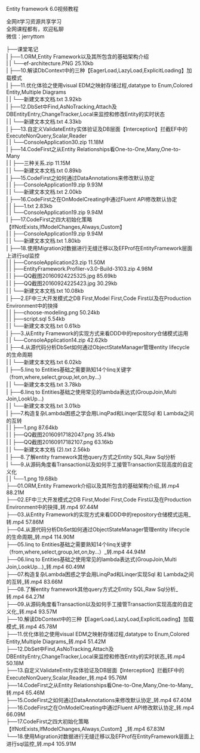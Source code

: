Entity framework 6.0视频教程

全网it学习资源共享学习<br>全网课程都有，欢迎私聊<br>微信：jerryttom<br>

├──课堂笔记<br> | ├──1.ORM,Entity Framework以及其所包含的基础架构介绍<br> | | └──ef-architecture.PNG 25.10kb<br> | ├──10.解读DbContext中的三种【EagerLoad,LazyLoad,ExplicitLoading】加载模式<br> | ├──11.优化体验之使用visual EDM之映射存储过程,datatype to Enum,Colored Entity,Multiple Diagrams<br> | | └──新建文本文档.txt 3.92kb<br> | ├──12.DbSet中Find,AsNoTracking,Attach及DBEntityEntry,ChangeTracker,Local来监控和修改Entity的实时状态<br> | | └──新建文本文档.txt 4.33kb<br> | ├──13.自定义ValidateEntity实体验证及DB层面【Interception】拦截EF中的ExecuteNonQuery,Scalar,Reader<br> | | └──ConsoleApplication30.zip 11.18M<br> | ├──14.CodeFirst之从Entity Relationships看One-to-One,Many,One-to-Many<br> | | ├──三种关系.zip 11.15M<br> | | └──新建文本文档.txt 0.89kb<br> | ├──15.CodeFirst之如何通过DataAnnotations来修改默认协定<br> | | ├──ConsoleApplication19.zip 9.93M<br> | | └──新建文本文档.txt 2.00kb<br> | ├──16.CodeFirst之在OnModelCreating中通过Fluent API修改默认协定<br> | | ├──1.txt 2.83kb<br> | | └──ConsoleApplication19.zip 9.94M<br> | ├──17.CodeFirst之四大初始化策略【IfNotExists,IfModelChanges,Always,Custom】<br> | | ├──ConsoleApplication19.zip 9.94M<br> | | └──新建文本文档.txt 1.80kb<br> | ├──18.使用Migration对数据进行无缝迁移以及EFProf在EntityFramework层面上进行sql监控<br> | | ├──ConsoleApplication23.zip 11.50M<br> | | ├──EntityFramework.Profiler-v3.0-Build-3103.zip 4.98M<br> | | ├──QQ截图20160924225325.jpg 85.69kb<br> | | ├──QQ截图20160924225423.jpg 30.29kb<br> | | └──新建文本文档.txt 10.08kb<br> | ├──2.EF中三大开发模式之DB First,Model First,Code First以及在Production Environment中的抉择<br> | | ├──choose-modeling.png 50.24kb<br> | | ├──script.sql 5.54kb<br> | | └──新建文本文档.txt 0.61kb<br> | ├──3.从Entity Framework的实现方式来看DDD中的repository仓储模式运用<br> | | └──ConsoleApplication14.zip 42.62kb<br> | ├──4.从源代码分析DbSet如何通过ObjectStateManager管理entity lifecycle的生命周期<br> | | └──新建文本文档.txt 6.02kb<br> | ├──5.linq to Entities基础之需要熟知14个linq关键字（from,where,select,group,let,on,by…）<br> | | └──新建文本文档.txt 3.78kb<br> | ├──6.linq to Entities基础之使用常见的lambda表达式(GroupJoin,Multi Join,LookUp…)<br> | | └──新建文本文档.txt 3.01kb<br> | ├──7.构造复杂Lambda困惑之学会用LinqPad和Linqer实现Sql 和 Lambda之间的互转<br> | | ├──1.png 87.64kb<br> | | ├──QQ截图20160917182047.png 35.41kb<br> | | ├──QQ截图20160917182107.png 63.16kb<br> | | └──新建文本文档 (2).txt 2.56kb<br> | ├──8.了解entity framework其他query方式之Entity SQL,Raw Sql分析<br> | └──9.从源码角度看Transaction以及如何手工接管Transaction实现高度的自定义化<br> | | └──1.png 19.68kb<br> ├──01.ORM,Entity Framework介绍以及其所包含的基础架构介绍_转.mp4 88.21M<br> ├──02.EF中三大开发模式之DB First,Model First,Code First以及在Production Environment中的抉择_转.mp4 97.44M<br> ├──03.从Entity Framework的实现方式来看DDD中的repository仓储模式运用_转.mp4 57.86M<br> ├──04.从源代码分析DbSet如何通过ObjectStateManager管理entity lifecycle的生命周期_转.mp4 114.90M<br> ├──05.linq to Entities基础之需要熟知14个linq关键字（from,where,select,group,let,on,by…）_转.mp4 44.94M<br> ├──06.linq to Entities基础之使用常见的lambda表达式(GroupJoin,Multi Join,LookUp…)_转.mp4 60.49M<br> ├──07.构造复杂Lambda困惑之学会用LinqPad和Linqer实现Sql 和 Lambda之间的互转_转.mp4 83.66M<br> ├──08.了解entity framework其他query方式之Entity SQL,Raw Sql分析_转.mp4 64.27M<br> ├──09.从源码角度看Transaction以及如何手工接管Transaction实现高度的自定义化_转.mp4 93.57M<br> ├──10.解读DbContext中的三种【EagerLoad,LazyLoad,ExplicitLoading】加载模式_转.mp4 45.78M<br> ├──11.优化体验之使用visual EDM之映射存储过程,datatype to Enum,Colored Entity,Multiple Diagrams_转.mp4 51.42M<br> ├──12.DbSet中Find,AsNoTracking,Attach及DBEntityEntry,ChangeTracker,Local来监控和修改Entity的实时状态_转.mp4 50.18M<br> ├──13.自定义ValidateEntity实体验证及DB层面【Interception】拦截EF中的ExecuteNonQuery,Scalar,Reader_转.mp4 95.76M<br> ├──14.CodeFirst之从Entity Relationships看One-to-One,Many,One-to-Many_转.mp4 65.46M<br> ├──15.CodeFirst之如何通过DataAnnotations来修改默认协定_转.mp4 67.40M<br> ├──16.CodeFirst之在OnModelCreating中通过Fluent API修改默认协定_转.mp4 66.09M<br> ├──17.CodeFirst之四大初始化策略【IfNotExists,IfModelChanges,Always,Custom】_转.mp4 67.83M<br> └──18.使用Migration对数据进行无缝迁移以及EFProf在EntityFramework层面上进行sql监控_转.mp4 105.91M